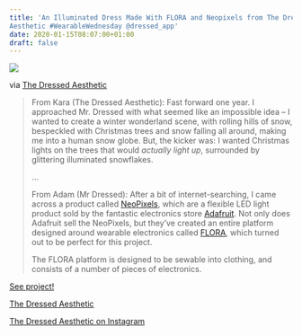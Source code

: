 ```yaml
---
title: 'An Illuminated Dress Made With FLORA and Neopixels from The Dressed
Aesthetic #WearableWednesday @dressed_app'
date: 2020-01-15T08:07:00+01:00
draft: false
---
```


![](https://cdn-blog.adafruit.com/uploads/2020/01/WinterWinderland_140-480x480.jpg)

via [The Dressed Aesthetic](http://www.thedressedaesthetic.com/)

> From Kara (The Dressed Aesthetic): Fast forward one year. I approached Mr. Dressed with what seemed like an impossible idea – I wanted to create a winter wonderland scene, with rolling hills of snow, bespeckled with Christmas trees and snow falling all around, making me into a human snow globe. But, the kicker was: I wanted Christmas lights on the trees that would _actually light up_, surrounded by glittering illuminated snowflakes.
> 
> …
> 
> From Adam (Mr Dressed): After a bit of internet-searching, I came across a product called [NeoPixels](https://www.adafruit.com/category/168), which are a flexible LED light product sold by the fantastic electronics store [Adafruit](https://www.adafruit.com). Not only does Adafruit sell the NeoPixels, but they’ve created an entire platform designed around wearable electronics called [FLORA](https://www.adafruit.com/product/659), which turned out to be perfect for this project.
> 
> The FLORA platform is designed to be sewable into clothing, and consists of a number of pieces of electronics.

[See project!](http://www.thedressedaesthetic.com/sewing-winter-wonderland/)

[The Dressed Aesthetic](http://www.thedressedaesthetic.com/)

[The Dressed Aesthetic on Instagram](https://www.instagram.com/dressedapp/)